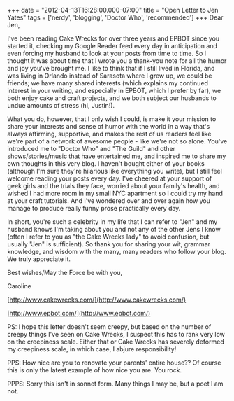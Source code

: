 +++
date = "2012-04-13T16:28:00.000-07:00"
title = "Open Letter to Jen Yates"
tags = ['nerdy', 'blogging', 'Doctor Who', 'recommended']
+++
Dear Jen,

I've been reading Cake Wrecks for over three years and EPBOT since you started it, checking my Google Reader feed every day in anticipation and even forcing my husband to look at your posts from time to time.  So I thought it was about time that I wrote you a thank-you note for all the humor and joy you've brought me.  I like to think that if I still lived in Florida, and was living in Orlando instead of Sarasota where I grew up, we could be friends; we have many shared interests (which explains my continued interest in your writing, and especially in EPBOT, which I prefer by far), we both enjoy cake and craft projects, and we both subject our husbands to undue amounts of stress (hi, Justin!).

What you do, however, that I only wish I could, is make it your mission to share your interests and sense of humor with the world in a way that's always affirming, supportive, and makes the rest of us readers feel like we're part of a network of awesome people - like we're not so alone.  You've introduced me to "Doctor Who" and "The Guild" and other shows/stories/music that have entertained me, and inspired me to share my own thoughts in this very blog.  I haven't bought either of your books (although I'm sure they're hilarious like everything you write), but I still feel welcome reading your posts every day.  I've cheered at your support of geek girls and the trials they face, worried about your family's health, and wished I had more room in my small NYC apartment so I could try my hand at your craft tutorials.  And I've wondered over and over again how you manage to produce really funny prose practically every day.

In short, you're such a celebrity in my life that I can refer to "Jen" and my husband knows I'm taking about you and not any of the other Jens I know (often I refer to you as "the Cake Wrecks lady" to avoid confusion, but usually "Jen" is sufficient).  So thank you for sharing your wit, grammar knowledge, and wisdom with the many, many readers who follow your blog.  We truly appreciate it.

Best wishes/May the Force be with you, 

Caroline

[http://www.cakewrecks.com/](http://www.cakewrecks.com/)

[http://www.epbot.com/](http://www.epbot.com/)

PS:  I hope this letter doesn't seem creepy, but based on the number of creepy things I've seen on Cake Wrecks, I suspect this has to rank very low on the creepiness scale.  Either that or Cake Wrecks has severely deformed my creepiness scale, in which case, I abjure responsibility!

PPS:  How nice are you to renovate your parents' entire house??  Of course this is only the latest example of how nice you are.  You rock.

PPPS:  Sorry this isn't in sonnet form.  Many things I may be, but a poet I am not.
